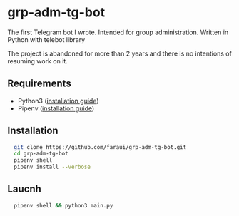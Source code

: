 # grp-adm-tg-bot
  The first Telegram bot I wrote. Intended for group administration. Written in Python with telebot library

  The project is abandoned for more than 2 years and there is no intentions of resuming work on it.

## Requirements
  - Python3 ([installation guide](https://wiki.python.org/moin/BeginnersGuide/Download))
  - Pipenv ([installation guide](https://docs.pipenv.org/install/#installing-pipenv))

## Installation
  ```sh
    git clone https://github.com/faraui/grp-adm-tg-bot.git
    cd grp-adm-tg-bot
    pipenv shell
    pipenv install --verbose
  ```

## Laucnh
  ```sh
    pipenv shell && python3 main.py
  ```
